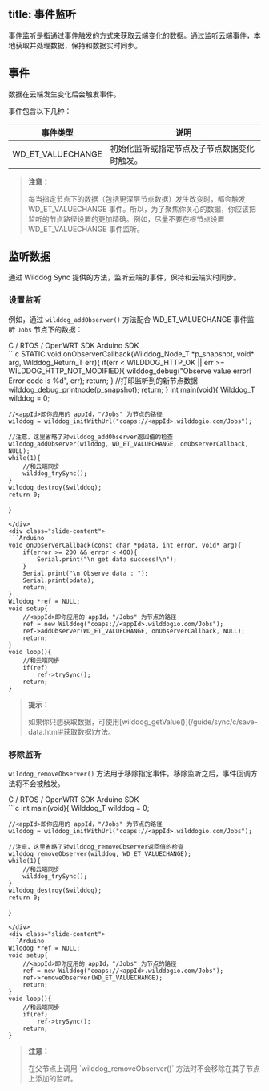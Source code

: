 
title:  事件监听
---

事件监听是指通过事件触发的方式来获取云端变化的数据。通过监听云端事件，本地获取并处理数据，保持和数据实时同步。

## 事件

数据在云端发生变化后会触发事件。

事件包含以下几种：

| 事件类型          | 说明                                         |
| ----------------- | -------------------------------------------- |
| WD_ET_VALUECHANGE | 初始化监听或指定节点及子节点数据变化时触发。 |

<blockquote class="warning">
  <p><strong>注意：</strong></p>
  每当指定节点下的数据（包括更深层节点数据）发生改变时，都会触发 WD_ET_VALUECHANGE 事件。所以，为了聚焦你关心的数据，你应该把监听的节点路径设置的更加精确。例如，尽量不要在根节点设置 WD_ET_VALUECHANGE 事件监听。
</blockquote>

## 监听数据

通过 Wilddog Sync 提供的方法，监听云端的事件，保持和云端实时同步。

### 设置监听

例如，通过 `wilddog_addObserver()` 方法配合 WD_ET_VALUECHANGE 事件监听 `Jobs` 节点下的数据：

<div class="slide">
<div class='slide-title'>
  <span class="slide-tab tab-current">C / RTOS / OpenWRT SDK</span>
  <span class="slide-tab">Arduino SDK</span>
</div>
<div class="slide-content slide-content-show">
```c
STATIC void onObserverCallback(Wilddog_Node_T *p_snapshot, void* arg, Wilddog_Return_T err){
    if(err < WILDDOG_HTTP_OK || err >= WILDDOG_HTTP_NOT_MODIFIED){
        wilddog_debug("Observe value error! Error code is %d", err);
        return;
    }
    //打印监听到的新节点数据
    wilddog_debug_printnode(p_snapshot);
    return;
}
int main(void){
    Wilddog_T wilddog = 0;
    
    //<appId>即你应用的 appId，"/Jobs" 为节点的路径
    wilddog = wilddog_initWithUrl("coaps://<appId>.wilddogio.com/Jobs");

    //注意，这里省略了对wilddog_addObserver返回值的检查
	wilddog_addObserver(wilddog, WD_ET_VALUECHANGE, onObserverCallback, NULL);
    while(1){
        //和云端同步
        wilddog_trySync();
    }
    wilddog_destroy(&wilddog);
    return 0;
}
```
</div>
<div class="slide-content">
```Arduino
void onObserverCallback(const char *pdata, int error, void* arg){
    if(error >= 200 && error < 400){
        Serial.print("\n get data success!\n");
    }
    Serial.print("\n Observe data : ");
    Serial.print(pdata);
    return;
}
Wilddog *ref = NULL;
void setup{
    //<appId>即你应用的 appId，"/Jobs" 为节点的路径
    ref = new Wilddog("coaps://<appId>.wilddogio.com/Jobs");
    ref->addObserver(WD_ET_VALUECHANGE, onObserverCallback, NULL);
    return;
}
void loop(){
    //和云端同步
    if(ref)
        ref->trySync();
    return;
}
```
</div>
</div>

<blockquote class="notice">
  <p><strong>提示：</strong></p>
  如果你只想获取数据，可使用[wilddog_getValue()](/guide/sync/c/save-data.html#获取数据)方法。
</blockquote>

### 移除监听

`wilddog_removeObserver()` 方法用于移除指定事件。移除监听之后，事件回调方法将不会被触发。

<div class="slide">
<div class='slide-title'>
  <span class="slide-tab tab-current">C / RTOS / OpenWRT SDK</span>
  <span class="slide-tab">Arduino SDK</span>
</div>
<div class="slide-content slide-content-show">
```c
int main(void){
    Wilddog_T wilddog = 0;
    
    //<appId>即你应用的 appId，"/Jobs" 为节点的路径
    wilddog = wilddog_initWithUrl("coaps://<appId>.wilddogio.com/Jobs");

    //注意，这里省略了对wilddog_removeObserver返回值的检查
	wilddog_removeObserver(wilddog, WD_ET_VALUECHANGE);
    while(1){
        //和云端同步
        wilddog_trySync();
    }
    wilddog_destroy(&wilddog);
    return 0;
}
```
</div>
<div class="slide-content">
```Arduino
Wilddog *ref = NULL;
void setup{
    //<appId>即你应用的 appId，"/Jobs" 为节点的路径
    ref = new Wilddog("coaps://<appId>.wilddogio.com/Jobs");
    ref->removeObserver(WD_ET_VALUECHANGE);
    return;
}
void loop(){
    //和云端同步
    if(ref)
        ref->trySync();
    return;
}
```
</div>
</div>

<blockquote class="warning">
  <p><strong>注意：</strong></p>
  在父节点上调用 `wilddog_removeObserver()` 方法时不会移除在其子节点上添加的监听。
</blockquote>